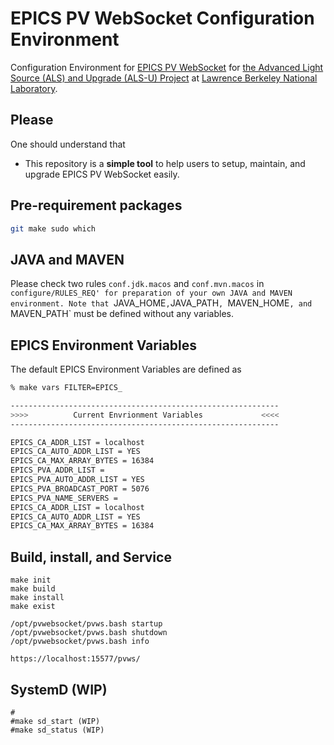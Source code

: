 # EPICS PV WebSocket Configuration Environment

Configuration Environment for [EPICS PV WebSocket](https://github.com/ornl-epics/pvws) for [the Advanced Light Source (ALS) and Upgrade (ALS-U) Project](https://als.lbl.gov/als-u/overview/) at [Lawrence Berkeley National Laboratory](https://lbl.gov).

## Please

One should understand that 
- This repository is a **simple tool** to help users to setup, maintain, and upgrade EPICS PV WebSocket easily.

## Pre-requirement packages

```bash
git make sudo which
```


## JAVA and MAVEN

Please check two rules `conf.jdk.macos` and `conf.mvn.macos` in `configure/RULES_REQ' for preparation of your own JAVA and MAVEN environment.
Note that `JAVA_HOME`,`JAVA_PATH`, `MAVEN_HOME`, and `MAVEN_PATH` must be defined without any variables.


## EPICS Environment Variables

The default EPICS Environment Variables are defined as

```bash
% make vars FILTER=EPICS_

------------------------------------------------------------
>>>>          Current Envrionment Variables             <<<<
------------------------------------------------------------

EPICS_CA_ADDR_LIST = localhost
EPICS_CA_AUTO_ADDR_LIST = YES
EPICS_CA_MAX_ARRAY_BYTES = 16384
EPICS_PVA_ADDR_LIST =
EPICS_PVA_AUTO_ADDR_LIST = YES
EPICS_PVA_BROADCAST_PORT = 5076
EPICS_PVA_NAME_SERVERS =
EPICS_CA_ADDR_LIST = localhost
EPICS_CA_AUTO_ADDR_LIST = YES
EPICS_CA_MAX_ARRAY_BYTES = 16384
```

## Build, install, and Service

```
make init
make build
make install
make exist
```

```
/opt/pvwebsocket/pvws.bash startup
/opt/pvwebsocket/pvws.bash shutdown
/opt/pvwebsocket/pvws.bash info
```

```
https://localhost:15577/pvws/
```

## SystemD (WIP)

```
#
#make sd_start (WIP)
#make sd_status (WIP)
```


